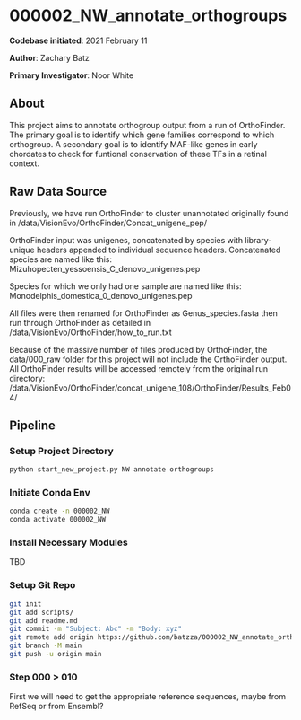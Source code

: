 # 000002_NW_annotate_orthogroups

**Codebase initiated**: 2021 February 11

**Author**: Zachary Batz

**Primary Investigator**: Noor White

## About

This project aims to annotate orthogroup output from a run of OrthoFinder.
The primary goal is to identify which gene families correspond to which orthogroup.
A secondary goal is to identify MAF-like genes in early chordates to check for funtional conservation of these TFs in a retinal context.

## Raw Data Source
Previously, we have run OrthoFinder to cluster unannotated originally found in /data/VisionEvo/OrthoFinder/Concat_unigene_pep/
 
OrthoFinder input was unigenes, concatenated by species with library-unique headers appended to individual sequence headers.
Concatenated species are named like this:
Mizuhopecten_yessoensis_C_denovo_unigenes.pep
 
Species for which we only had one sample are named like this:
Monodelphis_domestica_0_denovo_unigenes.pep 

All files were then renamed for OrthoFinder as Genus_species.fasta then run through OrthoFinder as detailed in /data/VisionEvo/OrthoFinder/how_to_run.txt

Because of the massive number of files produced by OrthoFinder, the data/000_raw folder for this project will not include the OrthoFinder output.
All OrthoFinder results will be accessed remotely from the original run directory: /data/VisionEvo/OrthoFinder/concat_unigene_108/OrthoFinder/Results_Feb04/

## Pipeline

### Setup Project Directory
```bash
python start_new_project.py NW annotate orthogroups
```

### Initiate Conda Env
```bash
conda create -n 000002_NW
conda activate 000002_NW
```

### Install Necessary Modules
TBD

### Setup Git Repo
```bash
git init
git add scripts/
git add readme.md
git commit -m "Subject: Abc" -m "Body: xyz"
git remote add origin https://github.com/batzza/000002_NW_annotate_orthofinder.git
git branch -M main
git push -u origin main
```

### Step 000 > 010
First we will need to get the appropriate reference sequences, maybe from RefSeq or from Ensembl?
